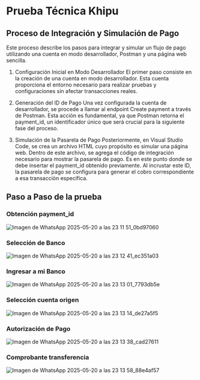 # Prueba Técnica Khipu

## Proceso de Integración y Simulación de Pago
Este proceso describe los pasos para integrar y simular un flujo de pago utilizando una cuenta en modo desarrollador, Postman y una página web sencilla.

1. Configuración Inicial en Modo Desarrollador
El primer paso consiste en la creación de una cuenta en modo desarrollador. Esta cuenta proporciona el entorno necesario para realizar pruebas y configuraciones sin afectar transacciones reales.

2. Generación del ID de Pago
Una vez configurada la cuenta de desarrollador, se procede a llamar al endpoint Create payment a través de Postman. Esta acción es fundamental, ya que Postman retorna el payment_id, un identificador único que será crucial para la siguiente fase del proceso.

3. Simulación de la Pasarela de Pago
Posteriormente, en Visual Studio Code, se crea un archivo HTML cuyo propósito es simular una página web. Dentro de este archivo, se agrega el código de integración necesario para mostrar la pasarela de pago. Es en este punto donde se debe insertar el payment_id obtenido previamente. Al incrustar este ID, la pasarela de pago se configura para generar el cobro correspondiente a esa transacción específica.

## Paso a Paso de la prueba

### Obtención payment_id
![Imagen de WhatsApp 2025-05-20 a las 23 11 51_0bd97060](https://github.com/user-attachments/assets/b5b453a1-651a-4998-887d-0d30b13e2b2d)

### Selección de Banco
![Imagen de WhatsApp 2025-05-20 a las 23 12 41_ec351a03](https://github.com/user-attachments/assets/b7740d19-8798-437d-95cb-8cea201b0342)

### Ingresar a mi Banco
![Imagen de WhatsApp 2025-05-20 a las 23 13 01_7793db5e](https://github.com/user-attachments/assets/61613857-0b57-4106-8e59-e182ede08200)

### Selección cuenta origen
![Imagen de WhatsApp 2025-05-20 a las 23 13 14_de27a5f5](https://github.com/user-attachments/assets/7f64747d-9de8-4da5-a60f-4cdf67191cb1)

### Autorización de Pago

![Imagen de WhatsApp 2025-05-20 a las 23 13 38_cad27611](https://github.com/user-attachments/assets/9d4b7366-5296-43c0-855a-a3d14e7cc266)

### Comprobante transferencia

![Imagen de WhatsApp 2025-05-20 a las 23 13 58_88e4af57](https://github.com/user-attachments/assets/1445890d-a2bb-4f66-98da-82d1c61a1f46)

